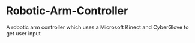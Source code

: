 Robotic-Arm-Controller
======================

A robotic arm controller which uses a Microsoft Kinect and CyberGlove to get user input